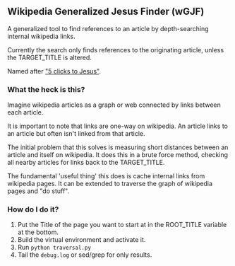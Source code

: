 ## Wikipedia Generalized Jesus Finder (wGJF)

A generalized tool to find references to an article by depth-searching internal wikipedia links.

Currently the search only finds references to the originating article, unless the TARGET_TITLE is altered.

Named after ["5 clicks to Jesus"](http://www.urbandictionary.com/define.php?term=5%20Clicks%20To%20Jesus).


### What the heck is this?

Imagine wikipedia articles as a graph or web connected by links between each article.

It is important to note that links are one-way on wikipedia. An article links to an article but often isn't linked from that article.

The initial problem that this solves is measuring short distances between an article and itself on wikipedia. It does this in a brute force method, checking all nearby articles for links back to the TARGET_TITLE.

The fundamental 'useful thing' this does is cache internal links from wikipedia pages.  It can be extended to traverse the graph of wikipedia pages and "do stuff".

### How do I do it?

1. Put the Title of the page you want to start at in the ROOT_TITLE variable at the bottom.
2. Build the virtual environment and activate it.
3. Run `python traversal.py`
4. Tail the `debug.log` or sed/grep for only results.

